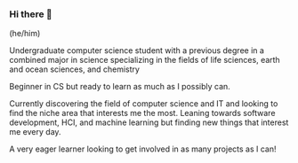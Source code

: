 ### Hi there 👋

<!--
**FarazK22/FarazK22** is a ✨ _special_ ✨ repository because its `README.md` (this file) appears on your GitHub profile.

Here are some ideas to get you started:

- 🔭 I’m currently working on ...
- 🌱 I’m currently learning ...
- 👯 I’m looking to collaborate on ...
- 🤔 I’m looking for help with ...
- 💬 Ask me about ...
- 📫 How to reach me: ...
- 😄 Pronouns: ...
- ⚡ Fun fact: ...
-->
(he/him)

Undergraduate computer science student with a previous degree in a combined major in science specializing in the fields of life sciences, earth and ocean sciences, and chemistry

Beginner in CS but ready to learn as much as I possibly can.

Currently discovering the field of computer science and IT and looking to find the niche area that interests me the most. Leaning towards software development, HCI, and machine learning but finding new things that interest me every day.

A very eager learner looking to get involved in as many projects as I can!
